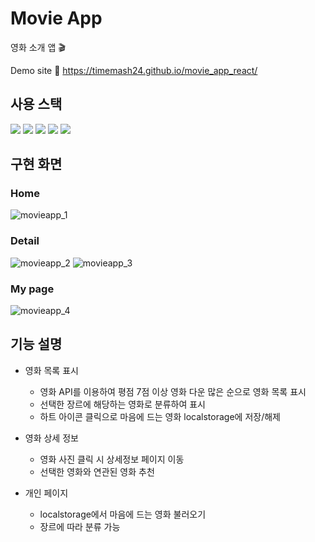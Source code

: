 # Movie App 
영화 소개 앱 🎬

Demo site
🔗 https://timemash24.github.io/movie_app_react/

## 사용 스택
<img src="https://img.shields.io/badge/React 18.2.0-61DAFB?style=for-the-badge&logo=react&logoColor=black"/> <img src="https://img.shields.io/badge/Javascript-F7DF1E?style=for-the-badge&logo=javascript&logoColor=black"/> <img src="https://img.shields.io/badge/HTML5-E34F26?style=for-the-badge&logo=html5&logoColor=white"/> <img src="https://img.shields.io/badge/CSS3-1572B6?style=for-the-badge&logo=css3&logoColor=white"/> <img src="https://img.shields.io/badge/Sass(SCSS)-CC6699?style=for-the-badge&logo=sass&logoColor=white"/>

## 구현 화면

### Home
![movieapp_1](https://user-images.githubusercontent.com/56548122/192761781-11f0a35c-d083-492e-9c24-bf382e5f1260.PNG)

### Detail
![movieapp_2](https://user-images.githubusercontent.com/56548122/192761814-a4e93071-5d92-413a-8814-f2fc4d76fb34.PNG)
![movieapp_3](https://user-images.githubusercontent.com/56548122/192761831-9fbc18db-8eb7-4501-9198-926bcff1e0aa.PNG)

### My page
![movieapp_4](https://user-images.githubusercontent.com/56548122/192761845-0ae3b2c7-e8cd-4e70-b744-6ccabdb44c10.PNG)

## 기능 설명
- 영화 목록 표시
  - 영화 API를 이용하여 평점 7점 이상 영화 다운 많은 순으로 영화 목록 표시
  - 선택한 장르에 해당하는 영화로 분류하여 표시
  - 하트 아이콘 클릭으로 마음에 드는 영화 localstorage에 저장/해제 
  
- 영화 상세 정보
  - 영화 사진 클릭 시 상세정보 페이지 이동
  - 선택한 영화와 연관된 영화 추천
 
- 개인 페이지
  - localstorage에서 마음에 드는 영화 불러오기
  - 장르에 따라 분류 가능
